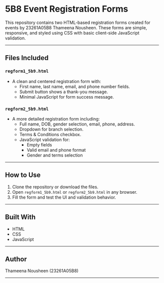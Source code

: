 # 5B8 Event Registration Forms

This repository contains two HTML-based registration forms created for events by 23261A05B8 Thameena Nousheen. These forms are simple, responsive, and styled using CSS with basic client-side JavaScript validation.

---

## Files Included

###  `regform1_5b9.html`
- A clean and centered registration form with:
  - First name, last name, email, and phone number fields.
  - Submit button shows a thank-you message.
  - Minimal JavaScript for form success message.

###  `regform2_5b9.html`
- A more detailed registration form including:
  - Full name, DOB, gender selection, email, phone, address.
  - Dropdown for branch selection.
  - Terms & Conditions checkbox.
  - JavaScript validation for:
    - Empty fields
    - Valid email and phone format
    - Gender and terms selection

---

## How to Use

1. Clone the repository or download the files.
2. Open `regform1_5b9.html` or `regform2_5b9.html` in any browser.
3. Fill the form and test the UI and validation behavior.

---

##  Built With

- HTML
- CSS
- JavaScript

---

## Author

Thameena Nousheen (23261A05B8)



---

